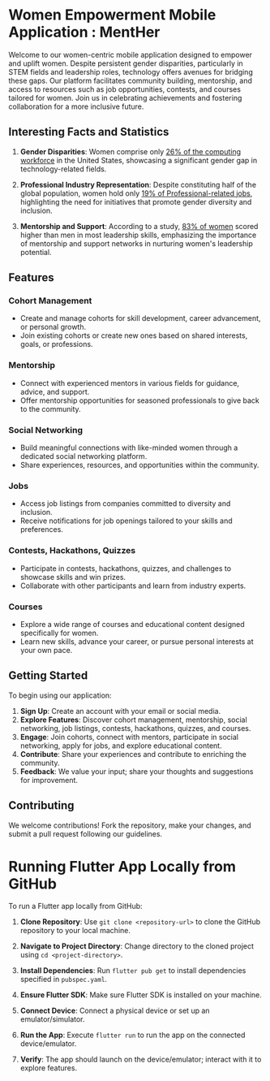 # Women Empowerment Mobile Application : MentHer

Welcome to our women-centric mobile application designed to empower and uplift women. Despite persistent gender disparities, particularly in STEM fields and leadership roles, technology offers avenues for bridging these gaps. Our platform facilitates community building, mentorship, and access to resources such as job opportunities, contests, and courses tailored for women. Join us in celebrating achievements and fostering collaboration for a more inclusive future.

## Interesting Facts and Statistics

1. **Gender Disparities**: Women comprise only [26% of the computing workforce](https://builtin.com/women-tech/computer-science-statistics) in the United States, showcasing a significant gender gap in technology-related fields.

2. **Professional Industry Representation**: Despite constituting half of the global population, women hold only [19% of Professional-related jobs](https://www.weforum.org/agenda/2019/06/women-in-tech-stats-the-hard-truths-of-an-uphill-battle/), highlighting the need for initiatives that promote gender diversity and inclusion.

3. **Mentorship and Support**: According to a study, [83% of women](https://hbr.org/2019/11/research-women-score-higher-than-men-in-most-leadership-skills) scored higher than men in most leadership skills, emphasizing the importance of mentorship and support networks in nurturing women's leadership potential.

## Features

### Cohort Management
- Create and manage cohorts for skill development, career advancement, or personal growth.
- Join existing cohorts or create new ones based on shared interests, goals, or professions.

### Mentorship
- Connect with experienced mentors in various fields for guidance, advice, and support.
- Offer mentorship opportunities for seasoned professionals to give back to the community.

### Social Networking
- Build meaningful connections with like-minded women through a dedicated social networking platform.
- Share experiences, resources, and opportunities within the community.

### Jobs
- Access job listings from companies committed to diversity and inclusion.
- Receive notifications for job openings tailored to your skills and preferences.

### Contests, Hackathons, Quizzes
- Participate in contests, hackathons, quizzes, and challenges to showcase skills and win prizes.
- Collaborate with other participants and learn from industry experts.

### Courses
- Explore a wide range of courses and educational content designed specifically for women.
- Learn new skills, advance your career, or pursue personal interests at your own pace.

## Getting Started

To begin using our application:

1. **Sign Up**: Create an account with your email or social media.
2. **Explore Features**: Discover cohort management, mentorship, social networking, job listings, contests, hackathons, quizzes, and courses.
3. **Engage**: Join cohorts, connect with mentors, participate in social networking, apply for jobs, and explore educational content.
4. **Contribute**: Share your experiences and contribute to enriching the community.
5. **Feedback**: We value your input; share your thoughts and suggestions for improvement.

## Contributing
We welcome contributions! Fork the repository, make your changes, and submit a pull request following our guidelines.
# Running Flutter App Locally from GitHub

To run a Flutter app locally from GitHub:

1. **Clone Repository**: Use `git clone <repository-url>` to clone the GitHub repository to your local machine.

2. **Navigate to Project Directory**: Change directory to the cloned project using `cd <project-directory>`.

3. **Install Dependencies**: Run `flutter pub get` to install dependencies specified in `pubspec.yaml`.

4. **Ensure Flutter SDK**: Make sure Flutter SDK is installed on your machine.

5. **Connect Device**: Connect a physical device or set up an emulator/simulator.

6. **Run the App**: Execute `flutter run` to run the app on the connected device/emulator.

7. **Verify**: The app should launch on the device/emulator; interact with it to explore features.
